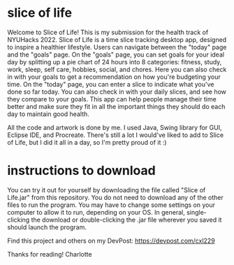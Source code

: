 # slice of life
Welcome to Slice of Life! This is my submission for the health track of NYUHacks 2022.
Slice of Life is a time slice tracking desktop app, designed to inspire a healthier lifestyle.
Users can navigate between the "today" page and the "goals" page. On the "goals" page, you can
set goals for your ideal day by splitting up a pie chart of 24 hours into 8 categories:
fitness, study, work, sleep, self care, hobbies, social, and chores. Here you can also check
in with your goals to get a recommendation on how you're budgeting your time. On the "today"
page, you can enter a slice to indicate what you've done so far today. You can also check in
with your daily slices, and see how they compare to your goals. This app can help people
manage their time better and make sure they fit in all the important things they should do
each day to maintain good health.

All the code and artwork is done by me. I used Java, Swing library for GUI, Eclipse IDE, and
Procreate. There's still a lot I would've liked to add to Slice of Life, but I did it all in
a day, so I'm pretty proud of it :)

# instructions to download
You can try it out for yourself by downloading the file called "Slice of Life.jar" from this
repository. You do not need to download any of the other files to run the program. You may
have to change some settings on your computer to allow it to run, depending on your OS.
In general, single-clicking the download or double-clicking the .jar file wherever you saved
it should launch the program.

Find this project and others on my DevPost: https://devpost.com/cxl229

Thanks for reading!
Charlotte
